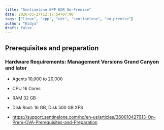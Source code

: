 ```yaml
---
title: "Sentinelone EPP EDR On-Premise"
date: 2020-03-27T12:17:54+07:00
tags: ["linux", "epp", "edr", "sentinelone", "on-premise"]
author: "Widya"
draft: false
---
```


## Prerequisites and preparation

### Hardware Requirements: Management Versions Grand Canyon and later

* Agents 10,000 to 20,000
* CPU 16 Cores
* RAM 32 GB
* Disk Root: 16 GB, Disk 500 GB XFS 

* https://support.sentinelone.com/hc/en-us/articles/360010427613-On-Prem-OVA-Prerequisites-and-Preparation

